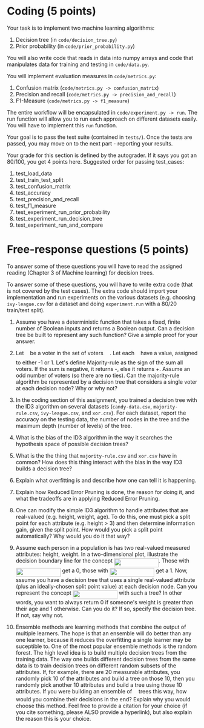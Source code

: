 # Coding (5 points)
Your task is to implement two machine learning algorithms:

1. Decision tree (in `code/decision_tree.py`)
2. Prior probability (in `code/prior_probability.py`)

You will also write code that reads in data into numpy arrays and code that manipulates
data for training and testing in `code/data.py`.

You will implement evaluation measures in `code/metrics.py`:

1. Confusion matrix (`code/metrics.py -> confusion_matrix`)
2. Precision and recall (`code/metrics.py -> precision_and_recall`)
3. F1-Measure (`code/metrics.py -> f1_measure`)

The entire workflow will be encapsulated in `code/experiment.py -> run`. The run function 
will allow you to run each approach on different datasets easily. You will have to 
implement this `run` function.

Your goal is to pass the test suite (contained in `tests/`). Once the tests are passed, you 
may move on to the next part - reporting your results.

Your grade for this section is defined by the autograder. If it says you got an 80/100,
you get 4 points here. Suggested order for passing test_cases:

1. test_load_data
2. test_train_test_split
3. test_confusion_matrix
4. test_accuracy
5. test_precision_and_recall
6. test_f1_measure
7. test_experiment_run_prior_probability
8. test_experiment_run_decision_tree
9. test_experiment_run_and_compare

# Free-response questions (5 points)

To answer some of these questions you will have to read the assigned reading (Chapter 3 of Machine learning) for decision trees. 

To answer some of these questions, you will have to write extra code (that is not covered by the test cases). The extra code should import your implementation and run experiments on the various datasets (e.g. choosing `ivy-league.csv` for a dataset and doing `experiment.run` with a 80/20 train/test split).

1. Assume you have a deterministic function that takes a fixed, finite number of Boolean inputs and returns a Boolean output. Can a decision tree be built to represent any such function? Give a simple proof for your answer. 

2. Let <img src="/tex/6c4adbc36120d62b98deef2a20d5d303.svg?invert_in_darkmode&sanitize=true" align=middle width=8.55786029999999pt height=14.15524440000002pt/>  be a voter in the set of voters <img src="/tex/a9a3a4a202d80326bda413b5562d5cd1.svg?invert_in_darkmode&sanitize=true" align=middle width=13.242037049999992pt height=22.465723500000017pt/>. Let each <img src="/tex/6c4adbc36120d62b98deef2a20d5d303.svg?invert_in_darkmode&sanitize=true" align=middle width=8.55786029999999pt height=14.15524440000002pt/> have a value, assigned to either -1 or 1. Let's define Majority-rule as the sign of the sum all voters. If the sum is negative, it returns -, else it returns +. Assume an odd number of voters (so there are no ties). Can the majority-rule algorithm be represented by a decision tree that considers a single voter at each decision node? Why or why not?

3. In the coding section of this assignment, you trained a decision tree with the ID3 algorithm on several datasets (`candy-data.csv`, `majority-rule.csv`, `ivy-league.csv`, and `xor.csv`). For each dataset, report the accuracy on the testing data, the number of nodes in the tree and the maximum depth (number of levels) of the tree. 

4. What is the bias of the ID3 algorithm in the way it searches the hypothesis space of possible decision trees?

5. What is the the thing that `majority-rule.csv` and `xor.csv` have in common? How does this thing interact with the bias in the way ID3 builds a decision tree? 

6. Explain what overfitting is and describe how one can tell it is happening.

7. Explain how Reduced Error Pruning is done, the reason for doing it, and what the tradeoffs are in applying Reduced Error Pruning.

8. One can modify the simple ID3 algorithm to handle attributes that are real-valued (e.g. height, weight, age). To do this, one must pick a split point for each attribute (e.g. height > 3) and then determine information gain, given the split point. How would you pick a split point automatically? Why would you do it that way?  

9. Assume each person in a population is has two real-valued measured attributes: height, weight. In a two-dimensional plot, illustrate the decision boundary line for the concept <img src="/tex/a293d914d054946fddd8fb36eadc4799.svg?invert_in_darkmode&sanitize=true" align=middle width=117.90945869999997pt height=22.831056599999986pt/>. Those with <img src="/tex/a293d914d054946fddd8fb36eadc4799.svg?invert_in_darkmode&sanitize=true" align=middle width=117.90945869999997pt height=22.831056599999986pt/>  get a 0, those with <img src="/tex/3ad4ece50c40480076bd450203ac449d.svg?invert_in_darkmode&sanitize=true" align=middle width=117.90945869999997pt height=22.831056599999986pt/> get a 1.  Now, sssume you have a decision tree that uses a single real-valued attribute (plus an ideally-chosen split point value) at each decision node. Can you represent the concept <img src="/tex/a293d914d054946fddd8fb36eadc4799.svg?invert_in_darkmode&sanitize=true" align=middle width=117.90945869999997pt height=22.831056599999986pt/> with such a tree?  In other words, you want to always return 0 if someone's weight is greater than their age and 1 otherwise.  Can you do it? If so, specify the decision tree. If not, say why not.

10. Ensemble methods are learning methods that combine the output of multiple learners. The hope is that an ensemble will do better than any one learner, because it reduces the overfitting a single learner may be suceptible to. One of the most popular ensemble methods is the random forest. The high level idea is to build multiple decision trees from the training data. The way one builds different decision trees from the same data is to train decision trees on different random subsets of the attributes. If, for example, there are 20 measurable attributes, you randomly pick 10 of the attributes and build a tree on those 10, then you randomly pick another 10 attributes and build a tree using those 10 attributes. If you were building an ensemble of <img src="/tex/55a049b8f161ae7cfeb0197d75aff967.svg?invert_in_darkmode&sanitize=true" align=middle width=9.86687624999999pt height=14.15524440000002pt/> trees this way, how would you combine their decisions in the end? Explain why you would choose this method. Feel free to provide a citation for your choice (if you cite something, please ALSO provide a hyperlink), but also explain the reason this is your choice.





